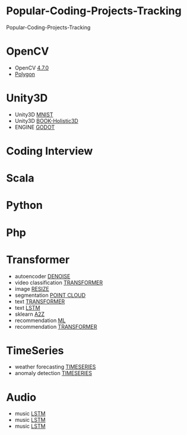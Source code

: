 # Popular-Coding-Projects-Tracking
Popular-Coding-Projects-Tracking

# OpenCV 
- OpenCV [4.7.0](https://docs.opencv.org/4.7.0/modules.html)
- [Polygon](https://github.com/sampan-s-nayak/manual_polygon_drawer/tree/master)

# Unity3D 
- Unity3D [MNIST](https://github.com/JLuisRojas/Unity3D-MNIST-NN) 
- Unity3D [BOOK-Holistic3D](https://github.com/Kassout/unityArtificialIntelligence_Holistic3D)
- ENGINE [GODOT](https://github.com/godotengine/godot)

# Coding Interview 

# Scala 

# Python 

# Php 



# Transformer 
- autoencoder [DENOISE](https://keras.io/examples/vision/autoencoder/)
- video classification [TRANSFORMER](https://keras.io/examples/vision/video_transformers/)
- image [RESIZE](https://keras.io/examples/vision/learnable_resizer/)
- segmentation [POINT CLOUD](https://keras.io/examples/vision/pointnet_segmentation/)
- text [TRANSFORMER](https://keras.io/examples/nlp/text_classification_with_transformer/)
- text [LSTM](https://keras.io/examples/nlp/bidirectional_lstm_imdb/)
- sklearn [A2Z](https://github.com/Kassout/MachineLearning_A_to_Z)
- recommendation [ML](https://keras.io/examples/structured_data/collaborative_filtering_movielens/)
- recommendation [TRANSFORMER](https://keras.io/examples/structured_data/movielens_recommendations_transformers/)

# TimeSeries
- weather forecasting [TIMESERIES](https://keras.io/examples/timeseries/timeseries_weather_forecasting/)
- anomaly detection [TIMESERIES](https://keras.io/examples/timeseries/timeseries_anomaly_detection/)


# Audio 
- music [LSTM](https://github.com/DamiPayne/AI-Music-Composer)
- music [LSTM](https://github.com/aishoot/AI_Music_Composition)
- music [LSTM](https://github.com/topics/ai-music)


